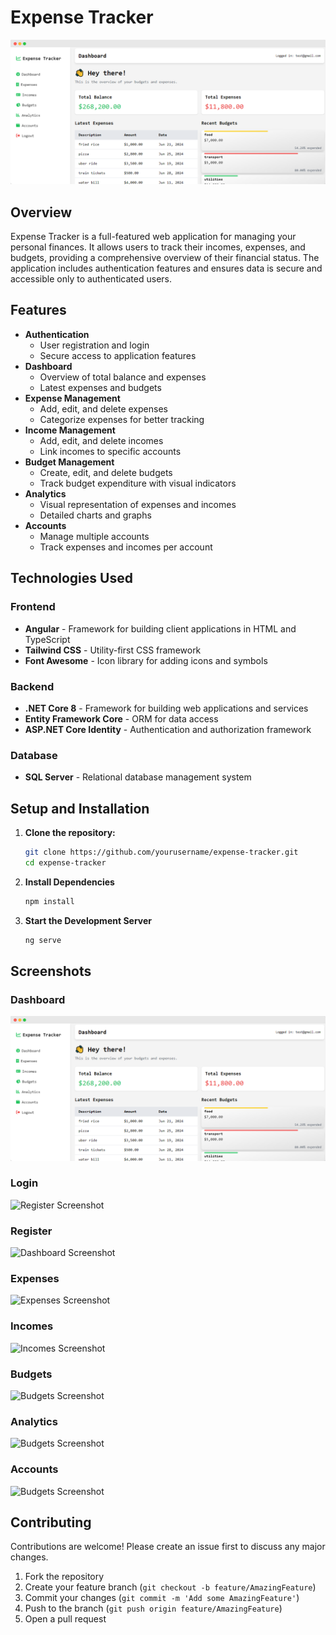 # Expense Tracker

![Expense Tracker Screenshot](./screenshots/dashboard.png)

## Overview

Expense Tracker is a full-featured web application for managing your personal finances. It allows users to track their incomes, expenses, and budgets, providing a comprehensive overview of their financial status. The application includes authentication features and ensures data is secure and accessible only to authenticated users.

## Features

- **Authentication**
  - User registration and login
  - Secure access to application features
- **Dashboard**
  - Overview of total balance and expenses
  - Latest expenses and budgets
- **Expense Management**
  - Add, edit, and delete expenses
  - Categorize expenses for better tracking
- **Income Management**
  - Add, edit, and delete incomes
  - Link incomes to specific accounts
- **Budget Management**
  - Create, edit, and delete budgets
  - Track budget expenditure with visual indicators
- **Analytics**
  - Visual representation of expenses and incomes
  - Detailed charts and graphs
- **Accounts**
  - Manage multiple accounts
  - Track expenses and incomes per account

## Technologies Used

### Frontend

- **Angular** - Framework for building client applications in HTML and TypeScript
- **Tailwind CSS** - Utility-first CSS framework
- **Font Awesome** - Icon library for adding icons and symbols

### Backend

- **.NET Core 8** - Framework for building web applications and services
- **Entity Framework Core** - ORM for data access
- **ASP.NET Core Identity** - Authentication and authorization framework

### Database

- **SQL Server** - Relational database management system

## Setup and Installation

1. **Clone the repository:**
   ```sh
   git clone https://github.com/yourusername/expense-tracker.git
   cd expense-tracker

2. **Install Dependencies**
    ```sh
   npm install

3. **Start the Development Server**
    ```sh
   ng serve

## Screenshots

### Dashboard
![Login Screenshot](./screenshots/dashboard.png)

### Login
![Register Screenshot](./screenshots/login.png)

### Register
![Dashboard Screenshot](./screenshots/register.png)

### Expenses
![Expenses Screenshot](./screenshots/expenses.png)

### Incomes
![Incomes Screenshot](./screenshots/incomes.png)

### Budgets
![Budgets Screenshot](./screenshots/budgets.png)

### Analytics
![Budgets Screenshot](./screenshots/analytics.png)

### Accounts
![Budgets Screenshot](./screenshots/accounts.png)

## Contributing

Contributions are welcome! Please create an issue first to discuss any major changes.

1. Fork the repository
2. Create your feature branch (`git checkout -b feature/AmazingFeature`)
3. Commit your changes (`git commit -m 'Add some AmazingFeature'`)
4. Push to the branch (`git push origin feature/AmazingFeature`)
5. Open a pull request
